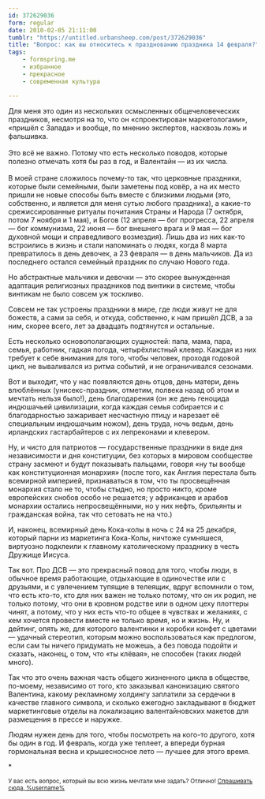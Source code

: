 ```yaml
---
id: 372629036
form: regular
date: 2010-02-05 21:11:00
tumblr: "https://untitled.urbansheep.com/post/372629036"
title: "Вопрос: как вы относитесь к празднованию праздника 14 февраля?"
tags:
    - formspring.me
    - избранное
    - прекрасное
    - современная культура

---
```


<p>Для меня это один из нескольких осмысленных общечеловеческих праздников, несмотря на то, что он «спроектирован маркетологами», «пришёл с Запада» и вообще, по мнению экспертов, насквозь ложь и фальшивка.<br/><br/>
Это всё не важно. Потому что есть несколько поводов, которые полезно отмечать хотя бы раз в год, и Валентайн — из их числа.<br/><br/>
В моей стране сложилось почему-то так, что церковные праздники, которые были семейными, были заметены под ковёр, а на их место пришли не новые способы быть вместе с близкими людьми (это, собственно, и является для меня сутью любого праздника), а какие-то срежиссированные ритуалы почитания Страны и Народа (7 октября, потом 7 ноября и 1 мая), и Богов (12 апреля — бог прогресса, 22 апреля — бог коммунизма, 22 июня — бог внешнего врага и 9 мая — бог духовной мощи и справедливого возмездия). Лишь два из них как-то встроились в жизнь и стали напоминать о людях, когда 8 марта превратилось в день девочек, а 23 февраля — в день мальчиков. Да из последнего остался семейный праздник по случаю Нового года.</p>

<p>Но абстрактные мальчики и девочки — это скорее вынужденная адаптация религиозных праздников под винтики в системе, чтобы винтикам не было совсем уж тоскливо.</p>

<p>Совсем не так устроены праздники в мире, где люди живут не для божеств, а сами за себя, и откуда, собственно, к нам пришёл ДСВ, а за ним, скорее всего, лет за двадцать подтянутся и остальные.</p>

<p>Есть несколько основополагающих сущностей: папа, мама, пара, семья, работник, гадкая погода, четырёхлистный клевер. Каждая из них требует к себе внимания для того, чтобы человек, проходя годовой цикл, не вываливался из ритма событий, и не ограничивался сезонами.</p>

<p>Вот и выходит, что у нас появляются день отцов, день матери, день влюблённых (унисекс-праздник, отметим, полвека назад об этом и мечтать нельзя было!), день благодарения (он же день геноцида индюшачьей цивилизации, когда каждая семья собирается и с благодарностью зажаривает несчастную птицу и нарезает её специальным индюшачьим ножом), день труда, ночь ведьм, день ирландских гастарбайтеров с их лепреконами и клевером.</p>

<p>Ну, и чисто для патриотов — государственные праздники в виде дня независимости и дня конституции, без которых в мировом сообществе страну засмеют и будут показывать пальцами, говоря «ну ты вообще как конституционная монархия» (после того, как Англия перестала быть всемирной империей, признаваться в том, что ты просвещённая монархия стало не то, чтобы стыдно, но просто никто, кроме европейских снобов особо не решается; у африканцев и арабов монархии остались непросвещёнными, но у них нефть, брильянты и гражданская война, так что сетовать не на что.)</p>

<p>И, наконец, всемирный день Кока-колы в ночь с 24 на 25 декабря, который парни из маркетинга Кока-Колы, ничтоже сумняшеся, виртуозно подклеили к главному католическому празднику в честь Дружище Иисуса.</p>

<p>Так вот. Про ДСВ — это прекрасный повод для того, чтобы люди, в обычное время работающие, отдыхающие в одиночестве или с друзьями, и с увлечением тупящие в телеящик, вдруг вспомнили о том, что есть кто-то, кто для них важен не только потому, что он их родил, не только потому, что они в кровном родстве или в одном цеху плоттеры чинят, а потому, что у них есть что-то общее в чувствах и желаниях, с кем хочется провести вместе не только время, но и жизнь. Ну, и дейтинг, опять же, для которого валентинки и коробки конфет с цветами — удачный стереотип, которым можно воспользоваться как предлогом, если сам ты ничего придумать не можешь, а без повода подойти и сказать, наконец, о том, что «ты клёвая», не способен (таких людей много).</p>

<p>Так что это очень важная часть общего жизненного цикла в обществе, по-моему, независимо от того, кто заказывал канонизацию святого Валентина, какому рекламному холдингу заплатили за сердечки в качестве главного символа, и сколько ежегодно закладывают в бюджет маркетинговые отделы на локализацию валентайновских макетов для размещения в прессе и наружке.</p>

<p>Людям нужен день для того, чтобы посмотреть на кого-то другого, хотя бы один в год. И февраль, когда уже теплеет, а впереди бурная гормональная весна и крышесносное лето — лучшее для этого время.</p>

<p>*</p>

<p><small>У вас есть вопрос, который вы всю жизнь мечтали мне задать? Отлично! <a href="http://formspring.me/urbansheep">Спрашивать сюда, %username%</a></small></p>

